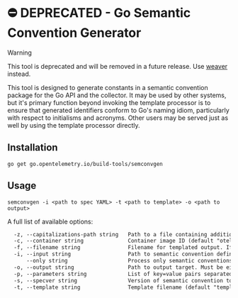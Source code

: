 # ⛔️ DEPRECATED - Go Semantic Convention Generator

> [!WARNING]
> This tool is deprecated and will be removed in a future release.
> Use [weaver] instead.

This tool is designed to generate constants in a semantic convention package
for the Go API and the collector.
It may be used by other systems,
but it's primary function beyond invoking the template processor is to ensure
that generated identifiers conform to Go's naming idiom,
particularly with respect to initialisms and acronyms.
Other users may be served just as well by using the template processor directly.

## Installation

```shell
go get go.opentelemetry.io/build-tools/semconvgen
```

## Usage

```shell
semconvgen -i <path to spec YAML> -t <path to template> -o <path to output>
```

A full list of available options:

````txt
  -z, --capitalizations-path string   Path to a file containing additional newline-separated capitalization strings.
  -c, --container string              Container image ID (default "otel/semconvgen")
  -f, --filename string               Filename for templated output. If not specified 'basename(inputPath).go' will be used.
  -i, --input string                  Path to semantic convention definition YAML. Should be a directory in the specification git repository.
      --only string                   Process only semantic conventions of the specified type. {span, resource, event, metric_group, metric, units, scope, attribute_group}
  -o, --output string                 Path to output target. Must be either an absolute path or relative to the repository root. If unspecified will output to a sub-directory with the name matching the version number specified via --specver flag.
  -p, --parameters string             List of key=value pairs separated by comma. These values are fed into the template as-is.
  -s, --specver string                Version of semantic convention to generate. Must be an existing version tag in the specification git repository.
  -t, --template string               Template filename (default "template.j2")```
````

[weaver]: https://github.com/open-telemetry/weaver

